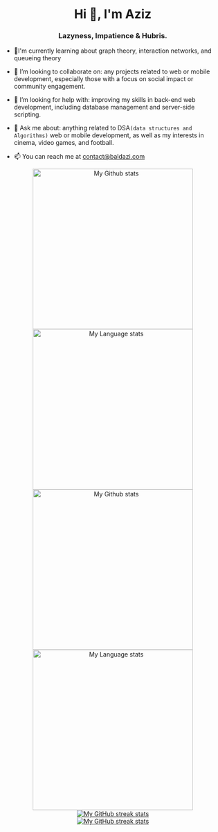 <h1 align="center">Hi 👋, I'm Aziz</h1>
<h3 align="center">Lazyness, Impatience & Hubris.</h3>


- 🌱I'm currently learning about graph theory, interaction networks, and queueing theory

- 👯 I’m looking to collaborate on: any projects related to web or mobile development, especially those with a focus on social impact or community engagement.

- 🤔 I’m looking for help with: improving my skills in back-end web development, including database management and server-side scripting.

- 💬 Ask me about: anything related to DSA`(data structures and Algorithms)` web or mobile development, as well as my interests in cinema, video games, and football.

- 📫 You can reach me at [contact@baldazi.com](https://baldazi.com/contact/)

<!-- GRS (Light Mode) #from @qwerty541  -->
<div align="center"> 
  <a href="https://github.com/baldazi#gh-light-mode-only">
    <img
      src="https://github-readme-stats-steel-omega.vercel.app/api?username=baldazi&show_icons=true&include_all_commits=true&hide_border=true&number_format=long&rank_icon=percentile&show=reviews,discussions_started,discussions_answered,prs_merged,prs_merged_percentage#gh-light-mode-only"
      alt="My Github stats"
      height="370"
    />
  </a>
  <a href="https://github.com/baldazi#gh-light-mode-only">
    <img
      src="https://github-readme-stats-steel-omega.vercel.app/api/top-langs/?username=baldazi&layout=pie&hide_border=true&langs_count=10#gh-light-mode-only"
      alt="My Language stats"
      height="370"
    />
  </a>
</div>

<!-- GRS (Dark Mode) -->
<div align="center"> 
  <a href="https://github.com/baldazi#gh-dark-mode-only">
    <img
      src="https://github-readme-stats-steel-omega.vercel.app/api?username=baldazi&show_icons=true&include_all_commits=true&icon_color=2d77dc&title_color=2d77dc&text_color=ffffff&bg_color=0d1117&hide_border=true&number_format=long&rank_icon=percentile&show=reviews,discussions_started,discussions_answered,prs_merged,prs_merged_percentage#gh-dark-mode-only"
      alt="My Github stats"
      height="370"
    />
  </a>
  <a href="https://github.com/baldazi#gh-dark-mode-only">
    <img
      src="https://github-readme-stats-steel-omega.vercel.app/api/top-langs/?username=baldazi&layout=pie&icon_color=2d77dc&title_color=2d77dc&text_color=ffffff&bg_color=0d1117&hide_border=true&langs_count=10#gh-dark-mode-only"
      alt="My Language stats"
      height="370"
    />
  </a>
</div>

<!-- Streal stats (Light mode) -->
<div align="center">
  <a href="https://github.com/baldazi#gh-light-mode-only">
    <img
       src="https://github-readme-streak-stats-phi-opal.vercel.app/?user=baldazi&locale=en&type=svg&hide_border=true&fire=2d77dc&ring=2d77dc&currStreakLabel=000000"
       alt="My GitHub streak stats"
     />
  </a>
</div>


<!-- Streal stats (Dark mode) -->
<div align="center">
  <a href="https://github.com/baldazi#gh-dark-mode-only">
    <img
       src="https://github-readme-streak-stats-phi-opal.vercel.app/?user=baldazi&background=0d1117&currStreakNum=ffffff&sideNums=ffffff&currStreakLabel=ffffff&sideLabels=ffffff&dates=ffffff&fire=2d77dc&ring=2d77dc&locale=en&type=svg&hide_border=true"
       alt="My GitHub streak stats"
     />
  </a>
</div>
